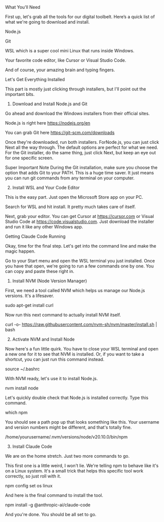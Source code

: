 What You'll Need

First up, let's grab all the tools for our digital toolbelt. Here’s a quick list of what we're going to download and install.





Node.js



Git



WSL which is a super cool mini Linux that runs inside Windows.



Your favorite code editor, like Cursor or Visual Studio Code.



And of course, your amazing brain and typing fingers.



Let's Get Everything Installed

This part is mostly just clicking through installers, but I'll point out the important bits.

1. Download and Install Node.js and Git

Go ahead and download the Windows installers from their official sites.





Node.js is right here https://nodejs.org/en



You can grab Git here https://git-scm.com/downloads

Once they're downloaded, run both installers. ForNode.js, you can just click Next all the way through. The default options are perfect for what we need. For the Git installer, do the same thing, just click Next, but keep an eye out for one specific screen.



Super Important Note
During the Git installation, make sure you choose the option that adds Git to your PATH. This is a huge time saver. It just means you can run git commands from any terminal on your computer.



2. Install WSL and Your Code Editor

This is the easy part. Just open the Microsoft Store app on your PC.





Search for WSL and hit install. It pretty much takes care of itself.



Next, grab your editor. You can get Cursor at https://cursor.com or Visual Studio Code at https://code.visualstudio.com. Just download the installer and run it like any other Windows app.



Getting Claude Code Running

Okay, time for the final step. Let's get into the command line and make the magic happen.

Go to your Start menu and open the WSL terminal you just installed. Once you have that open, we're going to run a few commands one by one. You can copy and paste these right in.

1. Install NVM (Node Version Manager)

First, we need a tool called NVM which helps us manage our Node.js versions. It's a lifesaver.

sudo apt-get install curl

Now run this next command to actually install NVM itself.

curl -o- https://raw.githubusercontent.com/nvm-sh/nvm/master/install.sh | bash



2. Activate NVM and Install Node

Now here's a fun little quirk. You have to close your WSL terminal and open a new one for it to see that NVM is installed. Or, if you want to take a shortcut, you can just run this command instead.

source ~/.bashrc

With NVM ready, let's use it to install Node.js.

nvm install node

Let's quickly double check that Node.js is installed correctly. Type this command.

which npm

You should see a path pop up that looks something like this. Your username and version numbers might be different, and that's totally fine.

/home/yourusername/.nvm/versions/node/v20.10.0/bin/npm



3. Install Claude Code

We are on the home stretch. Just two more commands to go.

This first one is a little weird, I won't lie. We're telling npm to behave like it's on a Linux system. It's a small trick that helps this specific tool work correctly, so just roll with it.

npm config set os linux

And here is the final command to install the tool.

npm install -g @anthropic-ai/claude-code

And you're done. You should be all set to go.

